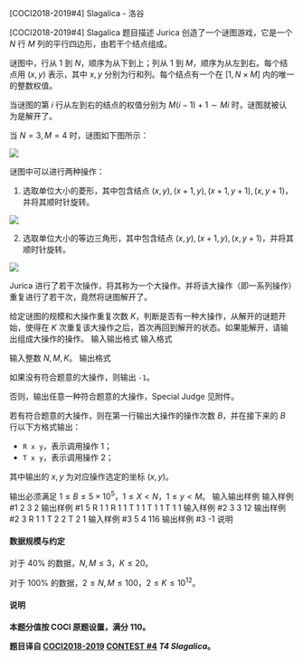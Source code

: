 



[COCI2018-2019#4] Slagalica - 洛谷














[COCI2018-2019#4] Slagalica
题目描述
Jurica 创造了一个谜图游戏，它是一个 $N$ 行 $M$ 列的平行四边形，由若干个结点组成。

谜图中，行从 $1$ 到 $N$，顺序为从下到上；列从 $1$ 到 $M$，顺序为从左到右。每个结点用 $(x,y)$ 表示，其中 $x,y$ 分别为行和列。每个结点有一个在 $[1,N \times M]$ 内的唯一的整数权值。

当谜图的第 $i$ 行从左到右的结点的权值分别为 $M(i-1)+1 \sim Mi$ 时，谜图就被认为是解开了。

当 $N=3,M=4$ 时，谜图如下图所示：

![](https://cdn.luogu.com.cn/upload/image_hosting/9u5ys36s.png)

谜图中可以进行两种操作：

1. 选取单位大小的菱形，其中包含结点 $(x,y),(x+1,y),(x+1,y+1),(x,y+1)$，并将其顺时针旋转。

![](https://cdn.luogu.com.cn/upload/image_hosting/3xeumpya.png)

2. 选取单位大小的等边三角形，其中包含结点 $(x,y),(x+1,y),(x,y+1)$，并将其顺时针旋转。

![](https://cdn.luogu.com.cn/upload/image_hosting/jntexc3i.png)

Jurica 进行了若干次操作，将其称为一个大操作。并将该大操作（即一系列操作）重复进行了若干次，竟然将谜图解开了。

给定谜图的规模和大操作重复次数 $K$，判断是否有一种大操作，从解开的谜题开始，使得在 $K$ 次重复该大操作之后，首次再回到解开的状态。如果能解开，请输出组成大操作的操作。
输入输出格式
输入格式

输入整数 $N,M,K$。
输出格式

如果没有符合题意的大操作，则输出 `-1`。

否则，输出任意一种符合题意的大操作，Special Judge 见附件。

若有符合题意的大操作，则在第一行输出大操作的操作次数 $B$，并在接下来的 $B$ 行以下方格式输出：

- $\texttt{R x y}$，表示调用操作 1；
- $\texttt{T x y}$，表示调用操作 2；

其中输出的 $x,y$ 为对应操作选定的坐标 $(x,y)$。

输出必须满足 $1 \le B \le 5 \times 10^5$，$1 \le X \lt N$，$1 \le y \lt M$。
输入输出样例
输入样例 #1
2 3 2
输出样例 #1
5
R 1 1
R 1 1
T 1 1
T 1 1
T 1 1
输入样例 #2
3 3 12
输出样例 #2
3
R 1 1
T 2 2
T 2 1
输入样例 #3
5 4 116
输出样例 #3
-1
说明
#### 数据规模与约定

对于 $40\%$ 的数据，$N,M \le 3$，$K \le 20$。

对于 $100\%$ 的数据，$2 \le N,M \le 100$，$2 \le K \le 10^{12}$。

#### 说明

**本题分值按 COCI 原题设置，满分 $110$。**

**题目译自 [COCI2018-2019](https://hsin.hr/coci/archive/2018_2019/) [CONTEST #4](https://hsin.hr/coci/archive/2018_2019/contest4_tasks.pdf)  _T4 Slagalica_。**






